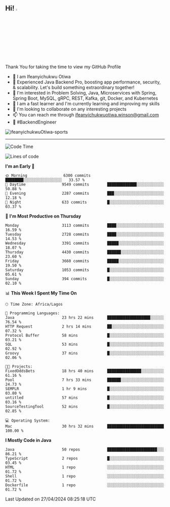 <!-- BLOG-POST-LIST:START --><!-- BLOG-POST-LIST:END -->

## Hi! <img src="https://media.giphy.com/media/hvRJCLFzcasrR4ia7z/giphy.gif" width="4%"> 

Thank You for taking the time to view my GitHub Profile

- 👋 I am Ifeanyichukwu Otiwa
- 🚀 Experienced Java Backend Pro, boosting app performance, security, & scalability. Let's build something extraordinary together!
- 👀 I'm interested in Problem Solving, Java, Microservices with Spring, Spring Boot, MySQL, gRPC, REST, Kafka, git, Docker, and Kubernetes
- 🌱 I am a fast learner and I'm currently learning and improving my skills
- 💞️ I'm looking to collaborate on any interesting projects
- 📫 You can reach me through ifeanyichukwuotiwa.winson@gmail.com
- 🚀 #BackendEngineer

<p align="left" marginTop="10px"> <img src="https://komarev.com/ghpvc/?username=ifeanyichukwuOtiwa-sports&label=Profile%20views&color=0e75b6&style=for-the-badge" alt="ifeanyichukwuOtiwa-sports" /> </p>

***

<!--START_SECTION:waka-->
![Code Time](http://img.shields.io/badge/Code%20Time-2%2C458%20hrs%2014%20mins-blue)

![Lines of code](https://img.shields.io/badge/From%20Hello%20World%20I%27ve%20Written-5.0%20million%20lines%20of%20code-blue)

**I'm an Early 🐤** 

```text
🌞 Morning                6300 commits        ████████░░░░░░░░░░░░░░░░░   33.57 % 
🌆 Daytime                9549 commits        █████████████░░░░░░░░░░░░   50.88 % 
🌃 Evening                2287 commits        ███░░░░░░░░░░░░░░░░░░░░░░   12.18 % 
🌙 Night                  633 commits         █░░░░░░░░░░░░░░░░░░░░░░░░   03.37 % 
```
📅 **I'm Most Productive on Thursday** 

```text
Monday                   3113 commits        ████░░░░░░░░░░░░░░░░░░░░░   16.59 % 
Tuesday                  2728 commits        ████░░░░░░░░░░░░░░░░░░░░░   14.53 % 
Wednesday                3391 commits        █████░░░░░░░░░░░░░░░░░░░░   18.07 % 
Thursday                 4430 commits        ██████░░░░░░░░░░░░░░░░░░░   23.60 % 
Friday                   3660 commits        █████░░░░░░░░░░░░░░░░░░░░   19.50 % 
Saturday                 1053 commits        █░░░░░░░░░░░░░░░░░░░░░░░░   05.61 % 
Sunday                   394 commits         █░░░░░░░░░░░░░░░░░░░░░░░░   02.10 % 
```


📊 **This Week I Spent My Time On** 

```text
🕑︎ Time Zone: Africa/Lagos

💬 Programming Languages: 
Java                     23 hrs 22 mins      ███████████████████░░░░░░   76.54 % 
HTTP Request             2 hrs 14 mins       ██░░░░░░░░░░░░░░░░░░░░░░░   07.32 % 
Protocol Buffer          58 mins             █░░░░░░░░░░░░░░░░░░░░░░░░   03.21 % 
SQL                      53 mins             █░░░░░░░░░░░░░░░░░░░░░░░░   02.92 % 
Groovy                   37 mins             █░░░░░░░░░░░░░░░░░░░░░░░░   02.06 % 

🐱‍💻 Projects: 
FixedOddsBets            18 hrs 40 mins      ███████████████░░░░░░░░░░   61.16 % 
Pool                     7 hrs 33 mins       ██████░░░░░░░░░░░░░░░░░░░   24.73 % 
SEMPLR                   1 hr 9 mins         █░░░░░░░░░░░░░░░░░░░░░░░░   03.80 % 
untitled                 57 mins             █░░░░░░░░░░░░░░░░░░░░░░░░   03.16 % 
SourceTestingTool        52 mins             █░░░░░░░░░░░░░░░░░░░░░░░░   02.85 % 

💻 Operating System: 
Mac                      30 hrs 32 mins      █████████████████████████   100.00 % 
```

**I Mostly Code in Java** 

```text
Java                     50 repos            ██████████████████████░░░   86.21 % 
TypeScript               2 repos             █░░░░░░░░░░░░░░░░░░░░░░░░   03.45 % 
HTML                     1 repo              ░░░░░░░░░░░░░░░░░░░░░░░░░   01.72 % 
Shell                    1 repo              ░░░░░░░░░░░░░░░░░░░░░░░░░   01.72 % 
Dockerfile               1 repo              ░░░░░░░░░░░░░░░░░░░░░░░░░   01.72 % 
```




 Last Updated on 27/04/2024 08:25:18 UTC
<!--END_SECTION:waka-->

<!--
<p align="center">
![trophy](https://github-profile-trophy.vercel.app/?username=ifeanyichukwuOtiwa-sports&theme=onedark) (https://github.com/ryo-ma/github-profile-trophy)
</p>
-->

<!---
ifeanyi-otiwa/ifeanyi-otiwa is a ✨ special ✨ repository because its `README.md` (this file) appears on your GitHub profile.
You can click the Preview link to take a look at your changes.
--->
